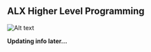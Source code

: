 ## ALX Higher Level Programming

![Alt text](https://ciracollege.com/wp-content/uploads/2020/11/How-to-Learn-Python.jpg)


<b>Updating info later...</b>
